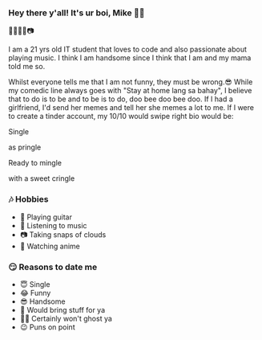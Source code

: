 ### Hey there y'all! It's ur boi, Mike 👋:metal:

:guitar::musical_keyboard::musical_note::notes::camera:

I am a 21 yrs old IT student that loves to code and also passionate about playing music. I think I am handsome since I think that I am and my mama told me so. 

Whilst everyone tells me that I am not funny, they must be wrong.:sunglasses:
While my comedic line always goes with "Stay at home lang sa bahay", I believe that to do is to be and to be is to do, doo bee doo bee doo. 
If I had a girlfriend, I'd send her memes and tell her she memes a lot to me.
If I were to create a tinder account, my 10/10 would swipe right bio would be:

Single 

as pringle

Ready to mingle

with a sweet cringle

### :notes: Hobbies
- :guitar: Playing guitar
- :musical_note: Listening to music
- :camera: Taking snaps of clouds
- :cinema: Watching anime

### :smirk: Reasons to date me 
 - :innocent: Single
 - :joy: Funny
 - :sunglasses: Handsome
 - :muscle: Would bring stuff for ya
 - :no_entry_sign::ghost: Certainly won't ghost ya
 - :wink: Puns on point

<!--
**mgsc924/mgsc924** is a ✨ _special_ ✨ repository because its `README.md` (this file) appears on your GitHub profile.

Here are some ideas to get you started:

- 🔭 I’m currently working on ...
- 🌱 I’m currently learning ...
- 👯 I’m looking to collaborate on ...
- 🤔 I’m looking for help with ...
- 💬 Ask me about ...
- 📫 How to reach me: ...
- 😄 Pronouns: ...
- ⚡ Fun fact: ...
-->

